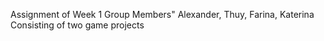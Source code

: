 Assignment of Week 1 
Group Members" Alexander, Thuy, Farina, Katerina 
Consisting of two game projects
